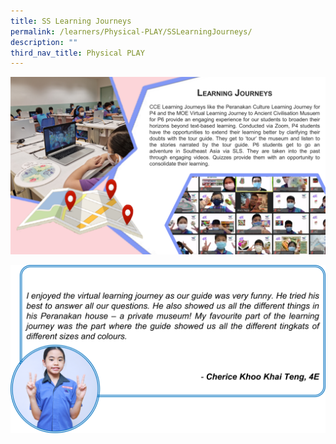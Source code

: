 ```yaml
---
title: SS Learning Journeys
permalink: /learners/Physical-PLAY/SSLearningJourneys/
description: ""
third_nav_title: Physical PLAY
---
```

![](/images/Slide2-1024x576.png)

![](/images/SS-slide5-1024x548.png)